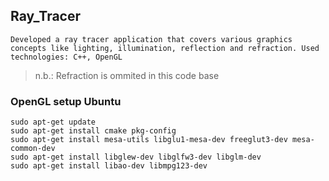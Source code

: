 ## Ray_Tracer

```
Developed a ray tracer application that covers various graphics concepts like lighting, illumination, reflection and refraction. Used technologies: C++, OpenGL
```
>n.b.: Refraction is ommited in this code base

### OpenGL setup Ubuntu 
```
sudo apt-get update
sudo apt-get install cmake pkg-config
sudo apt-get install mesa-utils libglu1-mesa-dev freeglut3-dev mesa-common-dev
sudo apt-get install libglew-dev libglfw3-dev libglm-dev
sudo apt-get install libao-dev libmpg123-dev
```